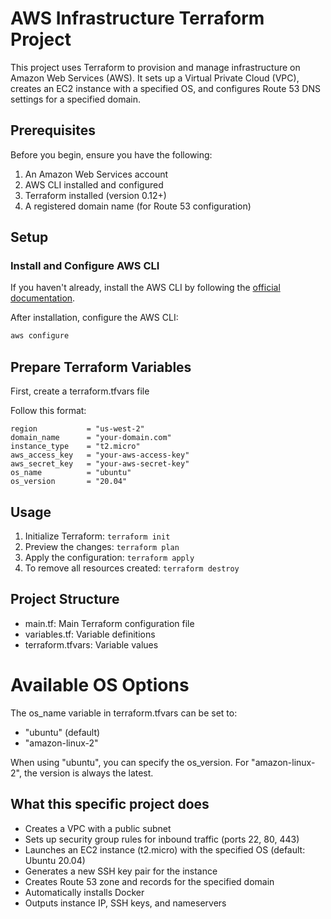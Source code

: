 # AWS Infrastructure Terraform Project

This project uses Terraform to provision and manage infrastructure on Amazon Web Services (AWS). It sets up a Virtual Private Cloud (VPC), creates an EC2 instance with a specified OS, and configures Route 53 DNS settings for a specified domain.

## Prerequisites

Before you begin, ensure you have the following:
1. An Amazon Web Services account
2. AWS CLI installed and configured
3. Terraform installed (version 0.12+)
4. A registered domain name (for Route 53 configuration)

## Setup

### Install and Configure AWS CLI

If you haven't already, install the AWS CLI by following the [official documentation](https://docs.aws.amazon.com/cli/latest/userguide/install-cliv2.html).

After installation, configure the AWS CLI:

```bash
aws configure
```
## Prepare Terraform Variables 
First, create a terraform.tfvars file

Follow this format:
```
region           = "us-west-2"
domain_name      = "your-domain.com"
instance_type    = "t2.micro"
aws_access_key   = "your-aws-access-key"
aws_secret_key   = "your-aws-secret-key"
os_name          = "ubuntu"
os_version       = "20.04"
```
## Usage
1. Initialize Terraform: ```terraform init```
2. Preview the changes: ```terraform plan```
3. Apply the configuration: ```terraform apply```
4. To remove all resources created: ```terraform destroy```

## Project Structure
- main.tf: Main Terraform configuration file
- variables.tf: Variable definitions
- terraform.tfvars: Variable values

# Available OS Options
The os_name variable in terraform.tfvars can be set to:

- "ubuntu" (default)
- "amazon-linux-2"

When using "ubuntu", you can specify the os_version. For "amazon-linux-2", the version is always the latest.

## What this specific project does
- Creates a VPC with a public subnet
- Sets up security group rules for inbound traffic (ports 22, 80, 443)
- Launches an EC2 instance (t2.micro) with the specified OS (default: Ubuntu 20.04)
- Generates a new SSH key pair for the instance
- Creates Route 53 zone and records for the specified domain
- Automatically installs Docker
- Outputs instance IP, SSH keys, and nameservers

